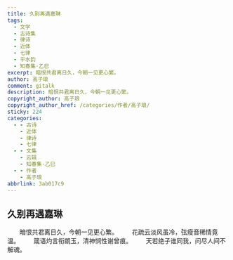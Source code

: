```yaml
---
title: 久别再遇嘉琳
tags:
  - 文学
  - 古诗集
  - 律诗
  - 近体
  - 七律
  - 平水韵
  - 知春集·乙巳
excerpt: 暗恨共君离日久，今朝一见更心繁。
author: 高子琅
comment: gitalk
description: 暗恨共君离日久，今朝一见更心繁。
copyright_author: 高子琅
copyright_author_href: /categories/作者/高子琅/
sticky: 224
categories:
  - - 古诗
    - 近体
    - 律诗
    - 七律
  - - 文集
    - 云辑
    - 知春集·乙巳
  - - 作者
    - 高子琅
abbrlink: 3ab017c9
---
```

## 久别再遇嘉琳
&emsp;&emsp;暗恨共君离日久，今朝一见更心繁。
&emsp;&emsp;花疏云淡风虽冷，弦瘦音稀情竟温。
&emsp;&emsp;箴语灼言衔朗玉，清神悯性谢曾痕。
&emsp;&emsp;天若绝子谁同我，问尽人间不解魂。
